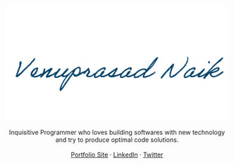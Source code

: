![Eana Hufwe](https://raw.githubusercontent.com/venuprasadnaik/venuprasadnaik/master/sign.png)

<p align="center">
Inquisitive Programmer who loves building softwares with new technology and try to produce optimal code solutions.<br>
<br>
<a href="https://venuprasadnaik.github.io">Portfolio Site</a>
 · <a href="https://www.linkedin.com/in/venuprasad/">LinkedIn</a>
 · <a href="https://twitter.com/venuprasad_naik">Twitter</a>
<br>
<br>
<br>
<br>
</p>
